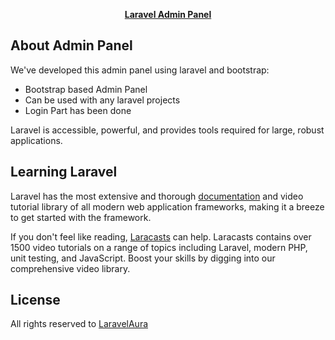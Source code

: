 <p align="center"><b><a href="https://laravelaura.com" target="_blank">Laravel Admin Panel</a></b></p>



## About  Admin Panel

We've developed this admin panel using laravel and bootstrap:

- Bootstrap based Admin Panel
- Can be used with any laravel projects
- Login Part has been done

Laravel is accessible, powerful, and provides tools required for large, robust applications.

## Learning Laravel

Laravel has the most extensive and thorough [documentation](https://laravelaura.com) and video tutorial library of all modern web application frameworks, making it a breeze to get started with the framework.

If you don't feel like reading, [Laracasts](https://laracasts.com) can help. Laracasts contains over 1500 video tutorials on a range of topics including Laravel, modern PHP, unit testing, and JavaScript. Boost your skills by digging into our comprehensive video library.



## License

All rights reserved to <a href="https://laravelaura.com" target="_blank">LaravelAura</a>
